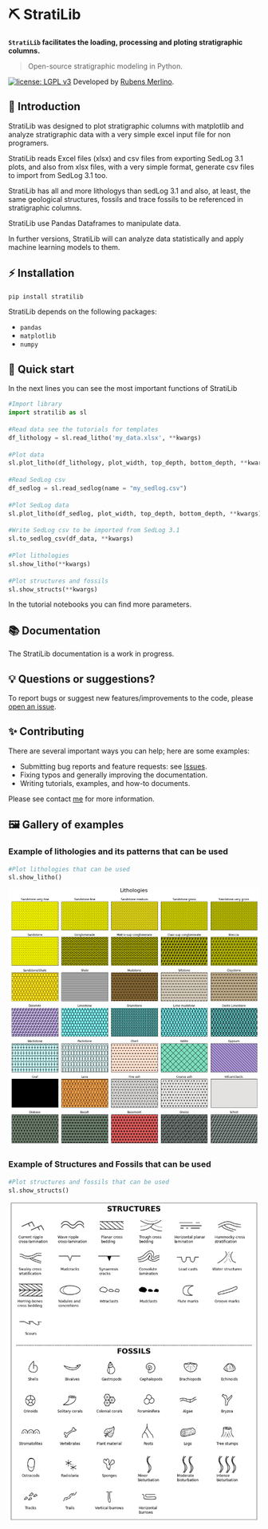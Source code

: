 # ⛏️ StratiLib

**`StratiLib` facilitates the loading, processing and ploting stratigraphic columns.**

>Open-source stratigraphic modeling in Python.

[![license: LGPL v3](https://img.shields.io/badge/license-LGPL%20v3-blue.svg)](https://github.com/rubensdmp/StratiLib/blob/main/LICENCE)
Developed by [Rubens Merlino](https://www.linkedin.com/in/rubens-merlino-uy/).

## 📝 Introduction

StratiLib was designed to plot stratigraphic columns with matplotlib and analyze stratigraphic data with a very simple excel input file for non programers.

StratiLib reads Excel files (xlsx) and csv files from exporting SedLog 3.1 plots, and also from xlsx files, with a very simple format, generate csv files to import from SedLog 3.1 too.

StratiLib has all and more lithologys than sedLog 3.1 and also, at least, the same geological structures, fossils and trace fossils to be referenced in stratigraphic columns.

StratiLib use Pandas Dataframes to manipulate data.

In further versions, StratiLib will can analyze data statistically and apply machine learning models to them. 


## ⚡ Installation

``` python
pip install stratilib
```

StratiLib depends on the following packages:

-   `pandas`
-   `matplotlib`
-   `numpy`


## 📓 Quick start

In the next lines you can see the most important functions of StratiLib

``` python
#Import library
import stratilib as sl

#Read data see the tutorials for templates
df_lithology = sl.read_litho('my_data.xlsx', **kwargs)

#Plot data
sl.plot_litho(df_lithology, plot_width, top_depth, bottom_depth, **kwargs)

#Read SedLog csv
df_sedlog = sl.read_sedlog(name = "my_sedlog.csv")

#Plot SedLog data
sl.plot_litho(df_sedlog, plot_width, top_depth, bottom_depth, **kwargs)

#Write SedLog csv to be imported from SedLog 3.1
sl.to_sedlog_csv(df_data, **kwargs)

#Plot lithologies
sl.show_litho(**kwargs)

#Plot structures and fossils
sl.show_structs(**kwargs)
```

In the tutorial notebooks you can find more parameters.


## 📚 Documentation

The StratiLib documentation is a work in progress.

## 💡 Questions or suggestions?

To report bugs or suggest new features/improvements to the code, please [open an issue](https://github.com/rubensdmp/StratiLib/issues).

## ✨ Contributing

There are several important ways you can help; here are some examples:

- Submitting bug reports and feature requests: see [Issues](https://github.com/rubensdmp/StratiLib/issues).
- Fixing typos and generally improving the documentation.
- Writing tutorials, examples, and how-to documents.

Please see contact [me](https://www.linkedin.com/in/rubens-merlino-uy/) for more information.

## 🖼️ Gallery of examples



### Example of lithologies and its patterns that can be used
``` python
#Plot lithologies that can be used
sl.show_litho()
```
![Example 1](https://github.com/rubensdmp/StratiLib/blob/main/images/readme/lithologies.png?raw=true)



### Example of Structures and Fossils that can be used
``` python
#Plot structures and fossils that can be used
sl.show_structs()
```
![Example 2](https://github.com/rubensdmp/StratiLib/blob/main/images/readme/StructuresANDFossils.png?raw=true)
